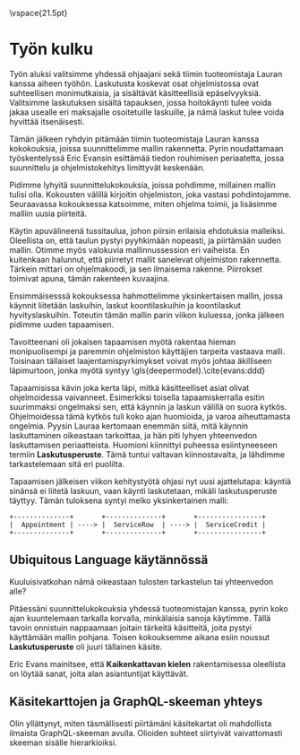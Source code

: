 \vspace{21.5pt}

# Työn kulku

Työn aluksi valitsimme yhdessä ohjaajani sekä tiimin tuoteomistaja Lauran kanssa aiheen työhön. Laskutusta koskevat osat ohjelmistossa ovat suhteellisen monimutkaisia, ja sisältävät käsitteellisiä epäselvyyksiä. Valitsimme laskutuksen sisältä tapauksen, jossa hoitokäynti tulee voida jakaa usealle eri maksajalle osoitetuille laskuille, ja nämä laskut tulee voida hyvittää itsenäisesti.

Tämän jälkeen ryhdyin pitämään tiimin tuoteomistaja Lauran kanssa kokokouksia, joissa suunnittelimme mallin rakennetta. Pyrin noudattamaan työskentelyssä Eric Evansin esittämää tiedon rouhimisen periaatetta, jossa suunnittelu ja ohjelmistokehitys limittyvät keskenään.

Pidimme lyhyitä suunnittelukokouksia, joissa pohdimme, millainen mallin tulisi olla. Kokousten välillä kirjoitin ohjelmiston, joka vastasi pohdintojamme. Seuraavassa kokouksessa katsoimme, miten ohjelma toimii, ja lisäsimme malliin uusia piirteitä.

Käytin apuvälineenä tussitaulua, johon piirsin erilaisia ehdotuksia malleiksi. Oleellista on, että taulun pystyi pyyhkimään nopeasti, ja piirtämään uuden mallin. Otimme myös valokuvia mallinnussession eri vaiheista. En kuitenkaan halunnut, että piirretyt mallit sanelevat ohjelmiston rakennetta. Tärkein mittari on ohjelmakoodi, ja sen ilmaisema rakenne. Piirrokset toimivat apuna, tämän rakenteen kuvaajina.

Ensimmäisesssä kokouksessa hahmottelimme yksinkertaisen mallin, jossa käynnit liitetään laskuihin, laskut koontilaskuihin ja koontilaskut hyvityslaskuihin. Toteutin tämän mallin parin viikon kuluessa, jonka jälkeen pidimme uuden tapaamisen. 

Tavoitteenani oli jokaisen tapaamisen myötä rakentaa hieman monipuolisempi ja paremmin ohjelmiston käyttäjien tarpeita vastaava malli. Toisinaan tällaiset laajentamispyrkimykset voivat myös johtaa äkilliseen läpimurtoon, jonka myötä syntyy \gls{deepermodel}.\cite{evans:ddd}

Tapaamisissa kävin joka kerta läpi, mitkä käsitteelliset asiat olivat ohjelmoidessa vaivanneet. Esimerkiksi toisella tapaamiskerralla esitin suurimmaksi ongelmaksi sen, että käynnin ja laskun välillä on suora kytkös. Ohjelmoidessa tämä kytkös tuli koko ajan huomioida, ja varoa aiheuttamasta ongelmia. Pyysin Lauraa kertomaan enemmän siitä, mitä käynnin laskuttaminen oikeastaan tarkoittaa, ja hän piti lyhyen yhteenvedon laskuttamisen periaatteista. Huomioni kiinnittyi puheessa esiintyneeseen termiin **Laskutusperuste**. Tämä tuntui valtavan kiinnostavalta, ja lähdimme tarkastelemaan sitä eri puolilta.

Tapaamisen jälkeisen viikon kehitystyötä ohjasi nyt uusi ajattelutapa: käyntiä sinänsä ei liitetä laskuun, vaan käynti laskutetaan, mikäli laskutusperuste täyttyy. Tämän tuloksena syntyi melko yksinkertainen malli:

~~~~~ {.ditaa .no-separation}
+--------------+       +--------------+       +----------------+
|  Appointment | ----> |  ServiceRow  | ----> |  ServiceCredit |
+--------------+       +--------------+       +----------------+
~~~~~

## Ubiquitous Language käytännössä

Kuuluisivatkohan nämä oikeastaan tulosten tarkastelun tai yhteenvedon alle?

Pitäessäni suunnittelukokouksia yhdessä tuoteomistajan kanssa, pyrin koko ajan
kuuntelemaan tarkalla korvalla, minkälaisia sanoja käytimme. Tällä tavoin
onnistuin nappaamaan joitain tärkeitä käsitteitä, joita pystyi käyttämään mallin
pohjana. Toisen kokouksemme aikana esiin noussut **Laskutusperuste** oli juuri
tällainen käsite.

Eric Evans mainitsee, että **Kaikenkattavan kielen** rakentamisessa oleellista
on löytää sanat, joita alan asiantuntijat käyttävät.

## Käsitekarttojen ja GraphQL-skeeman yhteys

Olin yllättynyt, miten täsmällisesti piirtämäni käsitekartat oli mahdollista ilmaista GraphQL-skeeman avulla. Olioiden suhteet siirtyivät vaivattomasti skeeman sisälle hierarkioiksi.
